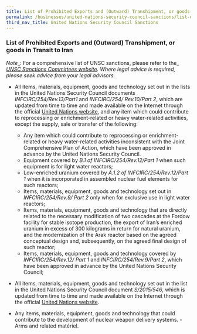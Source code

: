 ```yaml
---
title: List of Prohibited Exports and (Outward) Transhipment, or goods in Transit to Iran
permalink: /businesses/united-nations-security-council-sanctions/list-of-prohibited-exports-outward-transhipment-iran
third_nav_title: United Nations Security Council Sanctions
---
```



 ### List of Prohibited Exports and (Outward) Transhipment, or goods in Transit to Iran
   
   _Note__: For a comprehensive list of UNSC sanctions, please refer to the_ [_UNSC Sanctions Committees website_](https://www.un.org/sc/suborg/en/)_. Where legal advice is required, please seek advice from your legal advisors._
    
-   All items, materials, equipment, goods and technology set out in the lists in the United Nations Security Council documents  _INFCIRC/254/Rev.13/Part1_ and _INFCIRC/254/ Rev.10/Part 2_, which are updated from time to time and made available on the Internet through the official [United Nations website](http://www.un.org/en/sc/2231/), and any item which could contribute to reprocessing or enrichment-related or heavy water-related activities, except the supply, sale or transfer of the following:

       -   Any item which could contribute to reprocessing or enrichment-related or heavy water-related activities inconsistent with the Joint Comprehensive Plan of Action, which have been approved in advance by the United Nations Security Council.
       -   Equipment covered by  _B.1 of INFCIRC/254/Rev.12/Part 1_  when such equipment is for light water reactors;
       -   Low-enriched uranium covered by  _A.1.2 of INFCIRC/254/Rev.12/Part 1_  when it is incorporated in assembled nuclear fuel elements for such reactors;
       -   Items, materials, equipment, goods and technology set out in  _INFCIRC/254/Rev.9/ Part 2_  only when for exclusive use in light water reactors;
       -   Items, materials, equipment, goods and technology that are directly related to the necessary modification of two cascades at the Fordow facility for stable isotope production, the export of Iran’s enriched uranium in excess of 300 kilograms in return for natural uranium, and the modernization of the Arak reactor based on the agreed conceptual design and, subsequently, on the agreed final design of such reactor;
       -   Items, materials, equipment, goods and technology covered by  _INFCIRC/254/Rev.12/ Part 1_  and  _INFCIRC/254/Rev.9/Part 2_, which have been approved in advance by the United Nations Security Council;
       
   -   All items, materials, equipment, goods and technology set out in the list in the United Nations Security Council document  _S/2015/546_, which is updated from time to time and made available on the Internet through the official [United Nations website](http://www.un.org/en/sc/2231/).
   -   Any items, materials, equipment, goods and technology that could contribute to the development of nuclear weapon delivery systems.
    -   Arms and related matériel.
